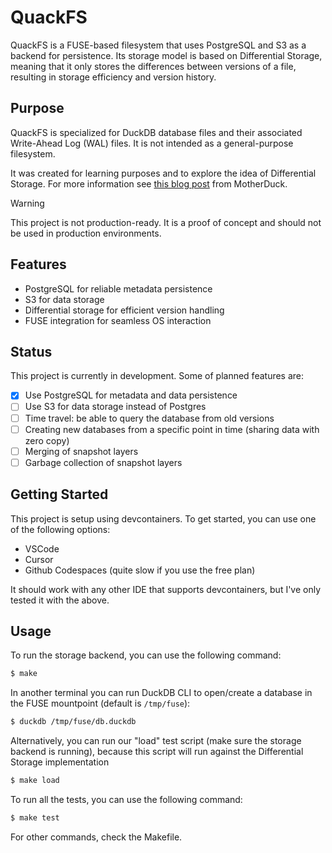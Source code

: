 # QuackFS

QuackFS is a FUSE-based filesystem that uses PostgreSQL and S3 as a backend for persistence. Its storage model is based on Differential Storage, meaning that it only stores the differences between versions of a file, resulting in storage efficiency and version history.

## Purpose

QuackFS is specialized for DuckDB database files and their associated Write-Ahead Log (WAL) files. It is not intended as a general-purpose filesystem.

It was created for learning purposes and to explore the idea of Differential Storage. For more information see [this blog post](https://motherduck.com/blog/differential-storage-building-block-for-data-warehouse/) from MotherDuck.

> [!WARNING]
> This project is not production-ready. It is a proof of concept and should not be used in production environments.

## Features

- PostgreSQL for reliable metadata persistence
- S3 for data storage
- Differential storage for efficient version handling
- FUSE integration for seamless OS interaction

## Status

This project is currently in development. Some of planned features are:

- [x] Use PostgreSQL for metadata and data persistence
- [ ] Use S3 for data storage instead of Postgres
- [ ] Time travel: be able to query the database from old versions
- [ ] Creating new databases from a specific point in time (sharing data with zero copy)
- [ ] Merging of snapshot layers
- [ ] Garbage collection of snapshot layers

## Getting Started

This project is setup using devcontainers. To get started, you can use one of the following options:

- VSCode
- Cursor
- Github Codespaces (quite slow if you use the free plan)

It should work with any other IDE that supports devcontainers, but I've only tested it with the above.

## Usage

To run the storage backend, you can use the following command:

```bash
$ make
```

In another terminal you can run DuckDB CLI to open/create a database in the FUSE mountpoint (default is `/tmp/fuse`):

```bash
$ duckdb /tmp/fuse/db.duckdb
```

Alternatively, you can run our "load" test script (make sure the storage backend is running), because this script will run against the Differential Storage implementation

```bash
$ make load
```

To run all the tests, you can use the following command:

```bash
$ make test
```

For other commands, check the Makefile.
